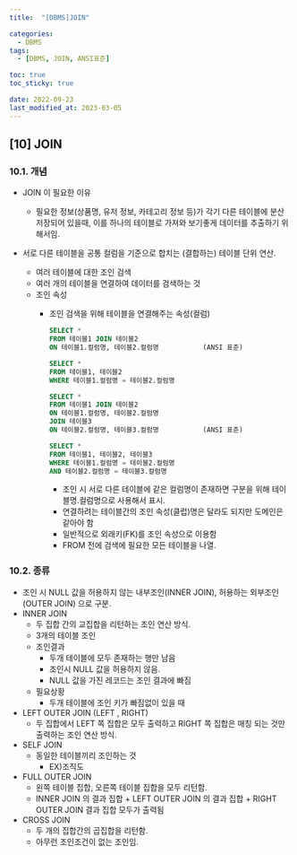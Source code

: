 ```yaml
---
title:  "[DBMS]JOIN" 

categories:
  - DBMS
tags:
  - [DBMS, JOIN, ANSI표준]

toc: true
toc_sticky: true

date: 2022-09-23
last_modified_at: 2023-03-05
---
```

[10] JOIN
---
### 10.1. 개념

- JOIN 이 필요한 이유
  - 필요한 정보(상품명, 유저 정보, 카테고리 정보 등)가 각기 다른 테이블에 분산 저장되어 있을때, 이를 하나의 테이블로 가져와 보기좋게 데이터를 추출하기 위해서임.

- 서로 다른 테이블을 공통 컬럼을 기준으로 합치는 (결합하는) 테이블 단위 연산.
  - 여러 테이블에 대한 조인 검색
  - 여러 개의 테이블을 연결하여 데이터를 검색하는 것
  - 조인 속성
    - 조인 검색을 위해 테이블을 연결해주는 속성(컬럼)

      ```SQL
      SELECT * 
      FROM 테이블1 JOIN 테이블2
      ON 테이블1.컬럼명, 테이블2.컬럼명           (ANSI 표준)
      ```

      ```SQL
      SELECT *
      FROM 테이블1, 테이블2
      WHERE 테이블1.컬럼명 = 테이블2.컬럼명
      ```
      
      ```SQL
      SELECT * 
      FROM 테이블1 JOIN 테이블2
      ON 테이블1.컬럼명, 테이블2.컬럼명
      JOIN 테이블3
      ON 테이블2.컬럼명, 테이블3.컬럼명           (ANSI 표준)
      ```
      
      ```SQL
      SELECT *
      FROM 테이블1, 테이블2, 테이블3
      WHERE 테이블1.컬럼명 = 테이블2.컬럼명
      AND 테이블2.컬럼명 = 테이블3.컬럼명
      ```
      
        - 조인 시 서로 다른 테이블에 같은 컬럼명이 존재하면 구분을 위해 테이블명.컬럼명으로 사용해서 표시.
        - 연결하려는 테이블간의 조인 속성(클럽)명은 달라도 되지만 도메인은 같아야 함
        - 일반적으로 외래키(FK)를 조인 속성으로 이용함
        - FROM 전에 검색에 필요한 모든 테이블을 나열.

### 10.2. 종류

- 조인 시 NULL 값을 허용하지 않는 내부조인(INNER JOIN), 허용하는 외부조인(OUTER JOIN) 으로 구분.
- INNER JOIN
  - 두 집합 간의 교집합을 리턴하는 조인 연산 방식.
  - 3개의 테이블 조인
  - 조인결과
    - 두개 테이블에 모두 존재하는 행만 남음
    - 조인시 NULL 값을 허용하지 않음.
    - NULL 값을 가진 레코드는 조인 결과에 빠짐
  - 필요상황
    - 두개 테이블에 조인 키가 빠짐없이 있을 때
- LEFT OUTER JOIN (LEFT , RIGHT)
  - 두 집합에서 LEFT 쪽 집합은 모두 출력하고 RIGHT 쪽 집합은 매칭 되는 것만 출력하는 조인 연산 방식.
- SELF JOIN
  - 동일한 테이블끼리 조인하는 것
    - EX)조직도
- FULL OUTER JOIN
  - 왼쪽 테이블 집합, 오른쪽 테이블 집합을 모두 리턴함.
  - INNER JOIN 의 결과 집합 + LEFT OUTER JOIN 의 결과 집합 + RIGHT OUTER JOIN 결과 집합 모두가 출력됨
- CROSS JOIN
  - 두 개의 집합간의 곱집합을 리턴함.
  - 아무런 조인조건이 없는 조인임.